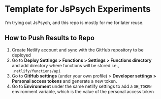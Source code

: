 # Template for JsPsych Experiments

I'm trying out JsPsych, and this repo is mostly for me for later reuse.

## How to Push Results to Repo

1. Create Netlify account and sync with the GitHub repository to be deployed
2. Go to **Deploy Settings > Functions > Settings > Functions directory** and add directory where functions will be stored i.e., `.netlify/functions/api`
3. Go to **GitHub settings** (under your own profile) > **Developer settings > Personal access tokens** and generate a new token.
4. Go to **Environment** under the same netlify settings to add a `GH_TOKEN` environment variable, which is the value of the personal access token

